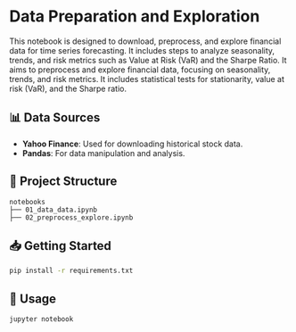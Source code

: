 # Data Preparation and Exploration
This notebook is designed to download, preprocess, and explore financial data for time series forecasting. It includes steps to analyze seasonality, trends, and risk metrics such as Value at Risk (VaR) and the Sharpe Ratio.
It aims to preprocess and explore financial data, focusing on seasonality, trends, and risk metrics. It includes statistical tests for stationarity, value at risk (VaR), and the Sharpe ratio.
## 📊 Data Sources
- **Yahoo Finance**: Used for downloading historical stock data.
- **Pandas**: For data manipulation and analysis.
## 📂 Project Structure
```plaintext
notebooks
├── 01_data_data.ipynb
├── 02_preprocess_explore.ipynb
```
## 📥 Getting Started

```bash
pip install -r requirements.txt
``` 
## 📖 Usage

```bash
jupyter notebook
```
